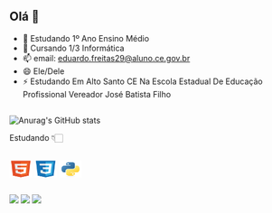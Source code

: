 ## Olá 👋


- 🔭 Estudando 1º Ano Ensino Médio
- 🌱 Cursando 1/3 Informática
- 📫 email: eduardo.freitas29@aluno.ce.gov.br
- 😄  Ele/Dele
- ⚡ Estudando Em Alto Santo CE Na Escola Estadual De Educação Profissional Vereador José Batista Filho
##

  ![Anurag's GitHub stats](https://github-readme-stats.vercel.app/api?username=eduuxs25&show_icons=true&theme=dark)
  
Estudando 👇🏻
  <div style="display: inline_block"><br>
  <img align="center" alt="Rafa-HTML" height="30" width="40" src="https://raw.githubusercontent.com/devicons/devicon/master/icons/html5/html5-original.svg">
  <img align="center" alt="Rafa-CSS" height="30" width="40" src="https://raw.githubusercontent.com/devicons/devicon/master/icons/css3/css3-original.svg">
  <img align="center" alt="Rafa-Python" height="30" width="40" src="https://raw.githubusercontent.com/devicons/devicon/master/icons/python/python-original.svg">
</div>

##

<div> 

  <a href="https://instagram.com/eduu.xs2" target="_blank"><img src="https://img.shields.io/badge/-Instagram-%23E4405F?style=for-the-badge&logo=instagram&logoColor=white" target="_blank"></a>
  <a href = "mailto:eduardo.freitas29@aluno.ce.gov.br"><img src="https://img.shields.io/badge/-Gmail-%23333?style=for-the-badge&logo=gmail&logoColor=white" target="_blank"></a>
  <a href="https://www.linkedin.com/in/rafaella-ballerini-45875016a" target="_blank"><img src="https://img.shields.io/badge/-LinkedIn-%230077B5?style=for-the-badge&logo=linkedin&logoColor=white" target="_blank"></a> 

</div>
